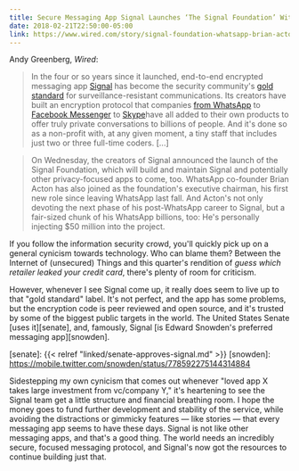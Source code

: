 ```yaml
---
title: Secure Messaging App Signal Launches ‘The Signal Foundation’ With $50 Million Investment From WhatsApp Co-Founder Brian Acton
date: 2018-02-21T22:50:00-05:00
link: https://www.wired.com/story/signal-foundation-whatsapp-brian-acton/
---
```


Andy Greenberg, _Wired_: 

> In the four or so years since it launched, end-to-end encrypted messaging app [Signal](http://www.wired.com/tag/signal) has become the security community's [gold standard](https://www.wired.com/story/ditch-all-those-other-messaging-apps-heres-why-you-should-use-signal/) for surveillance-resistant communications. Its creators have built an encryption protocol that companies [from WhatsApp](https://www.wired.com/2016/04/forget-apple-vs-fbi-whatsapp-just-switched-encryption-billion-people/) to [Facebook Messenger](https://www.wired.com/2016/10/facebook-completely-encrypted-messenger-update-now/) to [Skype](https://www.wired.com/story/skype-end-to-end-encryption-voice-text/)have all added to their own products to offer truly private conversations to billions of people. And it's done so as a non-profit with, at any given moment, a tiny staff that includes just two or three full-time coders. [...]

> On Wednesday, the creators of Signal announced the launch of the Signal Foundation, which will build and maintain Signal and potentially other privacy-focused apps to come, too. WhatsApp co-founder Brian Acton has also joined as the foundation's executive chairman, his first new role since leaving WhatsApp last fall. And Acton's not only devoting the next phase of his post-WhatsApp career to Signal, but a fair-sized chunk of his WhatsApp billions, too: He's personally injecting $50 million into the project.

If you follow the information security crowd, you'll quickly pick up on a general cynicism towards technology. Who can blame them? Between the Internet of (unsecured) Things and this quarter's rendition of *guess which retailer leaked your credit card*, there's plenty of room for criticism. 

However, whenever I see Signal come up, it really does seem to live up to that "gold standard" label. It's not perfect, and the app has some problems, but the encryption code is peer reviewed and open source, and it's trusted by some of the biggest public targets in the world. The United States Senate [uses it][senate], and, famously, Signal [is Edward Snowden's preferred messaging app][snowden].

[senate]: {{< relref "linked/senate-approves-signal.md" >}}
[snowden]: https://mobile.twitter.com/snowden/status/778592275144314884

Sidestepping my own cynicism that comes out whenever "loved app X takes large investment from vc/company Y," it's heartening to see the Signal team get a little structure and financial breathing room. I hope the money goes to fund further development and stability of the service, while avoiding the distractions or gimmicky features — like stories — that every messaging app seems to have these days. Signal is not like other messaging apps, and that's a good thing. The world needs an incredibly secure, focused messaging protocol, and Signal's now got the resources to continue building just that.  

